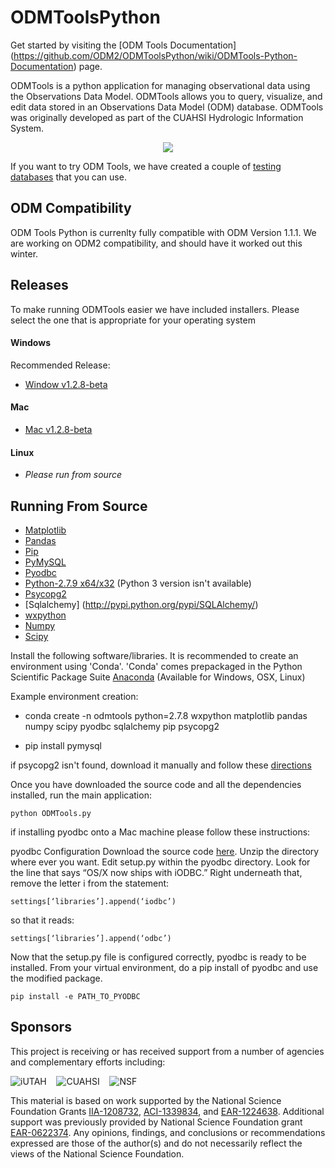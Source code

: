 ODMToolsPython
==============

Get started by visiting the [ODM Tools Documentation] (https://github.com/ODM2/ODMToolsPython/wiki/ODMTools-Python-Documentation) page.

ODMTools is a python application for managing observational data using the Observations Data Model. ODMTools allows you to query, visualize, and edit data stored in an Observations Data Model (ODM) database. ODMTools was originally developed as part of the CUAHSI Hydrologic Information System.

<p align="center"><img src="https://github.com/ODM2/ODMToolsPython/raw/master/doc/images/ODMToolsScreenShot.jpg"></p>

If you want to try ODM Tools, we have created a couple of [testing databases](https://github.com/ODM2/ODMToolsPython/tree/master/examples) that you can use.

## ODM Compatibility

ODM Tools Python is currenlty fully compatible with ODM Version 1.1.1. We are working on ODM2 compatibility, and should have it worked out this winter.

## Releases

To make running ODMTools easier we have included installers. Please select the one that is appropriate for your operating system

#### Windows
Recommended Release:
+   [Window v1.2.8-beta](https://github.com/ODM2/ODMToolsPython/releases/download/v1.2.8_beta/ODMTools_v1.2.8-beta_Installer.exe)

#### Mac
+   [Mac v1.2.8-beta](https://github.com/ODM2/ODMToolsPython/releases/download/v1.2.8_beta/ODMTools_v1.2.8-beta_Mac_installer.pkg.zip)

#### Linux
+   *Please run from source*

Running From Source
-------------------

+	[Matplotlib](https://github.com/matplotlib/matplotlib/releases/)
+	[Pandas](https://github.com/pydata/pandas/releases)
+	[Pip](http://docs.python-guide.org/en/latest/starting/install/win.html)
+	[PyMySQL](https://github.com/petehunt/PyMySQL/)
+	[Pyodbc](https://code.google.com/p/pyodbc/downloads/)
+	[Python-2.7.9 x64/x32](http://www.python.org/download/releases/2.7.9/) (Python 3 version isn't available)
+	[Psycopg2](http://initd.org/psycopg/docs/install.html)
+	[Sqlalchemy] (http://pypi.python.org/pypi/SQLAlchemy/)
+	[wxpython](http://www.wxpython.org/download.php)
+	[Numpy](http://www.scipy.org/scipylib/download.html)
+	[Scipy](https://www.scipy.org/scipylib/download.html)

Install the following software/libraries.
It is recommended to create an environment using 'Conda'.
'Conda' comes prepackaged in the Python Scientific Package Suite [Anaconda](http://continuum.io/downloads) (Available for Windows, OSX, Linux)

Example environment creation:

+   conda create -n odmtools python=2.7.8 wxpython matplotlib pandas numpy scipy pyodbc sqlalchemy pip psycopg2

+   pip install pymysql


if psycopg2 isn't found, download it manually and follow these [directions](https://stackoverflow.com/questions/5420789/how-to-install-psycopg2-with-pip-on-python)

Once you have downloaded the source code and all the dependencies installed, run the main application:

    python ODMTools.py

if installing pyodbc onto a Mac machine please follow these instructions:

pyodbc Configuration
Download the source code ​[here](https://code.google.com/p/pyodbc/downloads/detail?name=pyodbc-3.0.7.zip&can=2&q=)​.
Unzip the directory where ever you want.
Edit ​setup.py​ within the pyodbc directory.
Look for the line that says “OS/X now ships with iODBC.” Right underneath that, remove the letter i from the statement:

    settings[‘libraries’].append(‘iodbc’)

so that it reads:

    settings[‘libraries’].append(‘odbc’)

Now that the setup.py file is configured correctly, pyodbc is ready to be installed. From your virtual environment, do a pip install of pyodbc and use the modified package.

    pip install -e PATH_TO_PYODBC


Sponsors
---------
This project is receiving or has received support from a number of agencies and complementary efforts including:

![iUTAH](/doc/images/iutah_eu_horz_sm.png)    ![CUAHSI](/doc/images/cuahsi_logo_sm.gif)    ![NSF](/doc/images/nsf.gif)

This material is based on work supported by the National Science Foundation Grants [IIA-1208732](http://www.nsf.gov/awardsearch/showAward?AWD_ID=1208732), [ACI-1339834](http://www.nsf.gov/awardsearch/showAward?AWD_ID=1339834), and [EAR-1224638](http://www.nsf.gov/awardsearch/showAward?AWD_ID=1224638).  Additional support was previously provided by National Science Foundation grant [EAR-0622374](http://www.nsf.gov/awardsearch/showAward?AWD_ID=0622374).  Any opinions, findings, and conclusions or recommendations expressed are those of the author(s) and do not necessarily reflect the views of the National Science Foundation.

